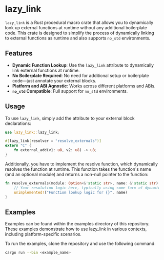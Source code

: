 # lazy_link

`lazy_link` is a Rust procedural macro crate that allows you to dynamically look up external functions at runtime without any additional boilerplate code.
This crate is designed to simplify the process of dynamically linking to external functions as runtime and also supports `no_std` environments.

## Features

- **Dynamic Function Lookup**: Use the `lazy_link` attribute to dynamically link external functions at runtime.
- **No Boilerplate Required**: No need for additional setup or boilerplate code—just annotate your external blocks.
- **Platform and ABI Agnostic**: Works across different platforms and ABIs.
- **`no_std` Compatible**: Full support for `no_std` environments.

## Usage
To use `lazy_link`, simply add the attribute to your external block declarations:
```rust
use lazy_link::lazy_link;

#[lazy_link(resolver = "resolve_externals")]
extern "C" {
    fn external_add(v1: u8, v2: u8) -> u8;
}
```

Additionally, you have to implement the resolve function, which dynamically resolves the function at runtime. This function takes the function's name (and an optional module) and returns a non-null pointer to the function:
```rust
fn resolve_externals(module: Option<&'static str>, name: &'static str) -> NonNull<()> {
    // Your resolution logic here, typically using some form of dynamic lookup.
    unimplemented!("Function lookup logic for {}", name)
}
```
  
## Examples
Examples can be found within the examples directory of this repository. These examples demonstrate how to use lazy_link in various contexts, including platform-specific scenarios.

To run the examples, clone the repository and use the following command:
```bash
cargo run --bin <example_name>
```